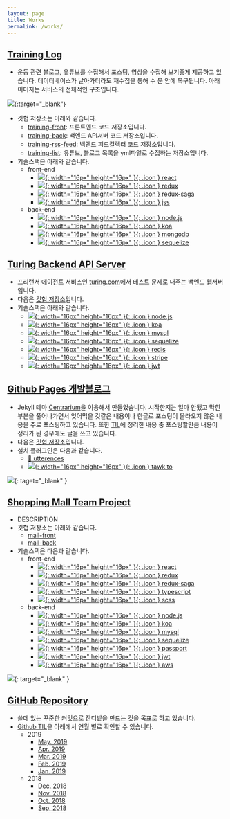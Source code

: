 ```yaml
---
layout: page
title: Works
permalink: /works/
---
```


<!-- ## [Portfolio](https://yangeok-private.github.io/portfolio/) -->

## [Training Log](https://training-front.netlify.com/)

- 운동 관련 블로그, 유튜브를 수집해서 포스팅, 영상을 수집해 보기좋게 제공하고 있습니다. 데이터베이스가 날아가더라도 재수집을 통해 수 분 안에 복구됩니다. 아래 이미지는 서비스의 전체적인 구조입니다.

[![](https://res.cloudinary.com/yangeok/image/upload/v1554888938/training-log/11.jpg)](https://res.cloudinary.com/yangeok/image/upload/v1554888938/training-log/11.jpg){:target="\_blank"}

- 깃헙 저장소는 아래와 같습니다.
  - [training-front](https://github.com/Yangeok/training-front): 프론트엔드 코드 저장소입니다.
  - [training-back](https://github.com/Yangeok/training-back): 백엔드 API서버 코드 저장소입니다.
  - [training-rss-feed](https://github.com/Yangeok/training-rss-feed): 백엔드 피드컬렉터 코드 저장소입니다.
  - [training-list](https://github.com/Yangeok/training-list): 유튜브, 블로그 목록을 yml파일로 수집하는 저장소입니다.
- 기술스택은 아래와 같습니다.
  - front-end
    - [![](https://cdn4.iconfinder.com/data/icons/logos-3/600/React.js_logo-512.png){: width="16px" height="16px" }{: .icon } react](https://reactjs.org/)
    - [![](https://raw.githubusercontent.com/reduxjs/redux/master/logo/logo.png){: width="16px" height="16px" }{: .icon } redux](https://redux.js.org/)
    - [![](https://cdn-images-1.medium.com/max/1600/1*zcK3vvoVjsqkqB0oja8RWw.png){: width="16px" height="16px" }{: .icon } redux-saga](https://redux-saga.js.org/)
    - [![](https://raw.githubusercontent.com/jsstyles/logo/master/logo.png){: width="16px" height="16px" }{: .icon } jss](https://cssinjs.org/?v=v10.0.0-alpha.16)
  - back-end
    - [![](https://jaystack.com/wp-content/uploads/2015/12/nodejs-logo-e1497443346889.png){: width="16px" height="16px" }{: .icon } node.js](https://nodejs.org/en/)
    - [![](https://slack-files2.s3-us-west-2.amazonaws.com/avatars/2018-08-28/424668624724_3d9a8923cf9349adcb2c_230.png){: width="16px" height="16px" }{: .icon } koa](https://koajs.com/)
    - [![](https://www.worksonarm.com/wp-content/uploads/2017/03/mongodb-logo-1.png){: width="16px" height="16px" }{: .icon } mongodb](https://www.mongodb.com/)
    - [![](http://docs.sequelizejs.com/image/brand_logo.png){: width="16px" height="16px" }{: .icon } sequelize](http://docs.sequelizejs.com/)

## [Turing Backend API Server](https://turing-back.herokuapp.com/)

- 프리랜서 에이전트 서비스인 [turing.com](https://turing.com/)에서 테스트 문제로 내주는 백엔드 웹서버입니다.
- 다음은 [깃헙 저장소](https://github.com/Yangeok/turing-back)입니다.
- 기술스택은 아래와 같습니다.
  - [![](https://jaystack.com/wp-content/uploads/2015/12/nodejs-logo-e1497443346889.png){: width="16px" height="16px" }{: .icon } node.js](https://nodejs.org/en/)
  - [![](https://slack-files2.s3-us-west-2.amazonaws.com/avatars/2018-08-28/424668624724_3d9a8923cf9349adcb2c_230.png){: width="16px" height="16px" }{: .icon } koa](https://koajs.com/)
  - [![](http://www.stickpng.com/assets/images/5848104fcef1014c0b5e4950.png){: width="16px" height="16px" }{: .icon } mysql](https://www.mysql.com/)
  - [![](http://docs.sequelizejs.com/image/brand_logo.png){: width="16px" height="16px" }{: .icon } sequelize](http://docs.sequelizejs.com/)
  - [![](https://cdn.iconscout.com/icon/free/png-256/redis-4-1175103.png){: width="16px" height="16px" }{: .icon } redis](https://redis.io/)
  - [![](https://image.flaticon.com/icons/svg/38/38972.svg){: width="16px" height="16px" }{: .icon } stripe](https://stripe.com/)
  - [![](https://logrocket.com/blog/content/images/2018/10/Screen-Shot-2018-10-11-at-1.40.06-PM.png){: width="16px" height="16px" }{: .icon } jwt](https://jwt.io/)

## [Github Pages 개발블로그](https://yangeok.github.io/)

- Jekyll 테마 [Centrarium](https://github.com/bencentra/centrarium)을 이용해서 만들었습니다. 시작한지는 얼마 안됐고 막힌부분을 풀어나가면서 잊어먹을 것같은 내용이나 한글로 포스팅이 올라오지 않은 내용을 주로 포스팅하고 있습니다. 또한 [TIL](https://github.com/Yangeok/Today-I-learned/tree/master/diary)에 정리한 내용 중 포스팅할만큼 내용이 정리가 된 경우에도 글을 쓰고 있습니다.
- 다음은 [깃헙 저장소](https://github.com/Yangeok/yangeok.github.io)입니다.
- 설치 플러그인은 다음과 같습니다.
  - [🔮 utterences](https://utteranc.es/)
  - [![](https://www.tawk.to/wp-content/uploads/2014/03/tawky-email-big.png){: width="16px" height="16px" }{: .icon } tawk.to](https://www.tawk.to/)

[![](https://res.cloudinary.com/yangeok/image/upload/v1558355128/portfolio/blog-full-screen.jpg)](https://res.cloudinary.com/yangeok/image/upload/v1558355128/portfolio/blog-full-screen.jpg){: taget="\_blank" }

## [Shopping Mall Team Project](https://mall-front.netlify.com)

- DESCRIPTION
- 깃헙 저장소는 아래와 같습니다.
  - [mall-front]()
  - [mall-back]()
- 기술스택은 다음과 같습니다.
  - front-end
    - [![](https://cdn4.iconfinder.com/data/icons/logos-3/600/React.js_logo-512.png){: width="16px" height="16px" }{: .icon } react](https://reactjs.org/)
    - [![](https://raw.githubusercontent.com/reduxjs/redux/master/logo/logo.png){: width="16px" height="16px" }{: .icon } redux](https://redux.js.org/)
    - [![](https://cdn-images-1.medium.com/max/1600/1*zcK3vvoVjsqkqB0oja8RWw.png){: width="16px" height="16px" }{: .icon } redux-saga](https://redux-saga.js.org/)
    - [![](https://cdn-images-1.medium.com/max/1200/1*mn6bOs7s6Qbao15PMNRyOA.png){: width="16px" height="16px" }{: .icon } typescript](https://www.typescriptlang.org/)
    - [![](https://cdn.worldvectorlogo.com/logos/sass-1.svg){: width="16px" height="16px" }{: .icon } scss](https://sass-lang.com/)
  - back-end
    - [![](https://jaystack.com/wp-content/uploads/2015/12/nodejs-logo-e1497443346889.png){: width="16px" height="16px" }{: .icon } node.js](https://nodejs.org/en/)
    - [![](https://slack-files2.s3-us-west-2.amazonaws.com/avatars/2018-08-28/424668624724_3d9a8923cf9349adcb2c_230.png){: width="16px" height="16px" }{: .icon } koa](https://koajs.com/)
    - [![](http://www.stickpng.com/assets/images/5848104fcef1014c0b5e4950.png){: width="16px" height="16px" }{: .icon } mysql](https://www.mysql.com/)
    - [![](http://docs.sequelizejs.com/image/brand_logo.png){: width="16px" height="16px" }{: .icon } sequelize](http://docs.sequelizejs.com/)
    - [![](https://projecthydro.org/wp-content/uploads/2019/01/passportJS-300x300.png){: width="16px" height="16px" }{: .icon } passport](http://www.passportjs.org/)
    - [![](https://logrocket.com/blog/content/images/2018/10/Screen-Shot-2018-10-11-at-1.40.06-PM.png){: width="16px" height="16px" }{: .icon } jwt](https://jwt.io/)
    - [![](https://cdn.worldvectorlogo.com/logos/amazon-lightsail.svg){: width="16px" height="16px" }{: .icon } aws](https://aws.amazon.com/lightsail/)

[![](https://res.cloudinary.com/yangeok/image/upload/v1558362038/portfolio/mall-full-screen.jpg)](https://res.cloudinary.com/yangeok/image/upload/v1558362038/portfolio/mall-full-screen.jpg){: target="\_blank" }

## [GitHub Repository](https://github.com/yangeok/)

- 쓸데 있는 꾸준한 커밋으로 잔디밭을 만드는 것을 목표로 하고 있습니다.
- [Github TIL](https://github.com/Yangeok/Today-I-learned/tree/master/diary)을 아래에서 연월 별로 확인할 수 있습니다.
  - 2019
    - [May. 2019](https://github.com/Yangeok/Today-I-learned/blob/master/diary/05-2019.md)
    - [Apr. 2019](https://github.com/Yangeok/Today-I-learned/blob/master/diary/04-2019.md)
    - [Mar. 2019](https://github.com/Yangeok/Today-I-learned/blob/master/diary/03-2019.md)
    - [Feb. 2019](https://github.com/Yangeok/Today-I-learned/blob/master/diary/02-2019.md)
    - [Jan. 2019](https://github.com/Yangeok/Today-I-learned/blob/master/diary/01-2019.md)
  - 2018
    - [Dec. 2018](https://github.com/Yangeok/Today-I-learned/blob/master/diary/12-2018.md)
    - [Nov. 2018](https://github.com/Yangeok/Today-I-learned/blob/master/diary/11-2018.md)
    - [Oct. 2018](https://github.com/Yangeok/Today-I-learned/blob/master/diary/10-2018.md)
    - [Sep. 2018](https://github.com/Yangeok/Today-I-learned/blob/master/diary/09-2018.md)
